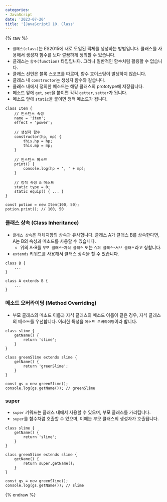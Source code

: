 ```yaml
---
categories:
- JavaScript
date: '2023-07-20'
title: '[JavaScript] 10. Class'
---
```


{% raw %}
- `클래스(class)`는 ES2015에 새로 도입된 객체를 생성하는 방법입니다. 클래스를 사용해서 생성자 함수를 보다 깔끔하게 정의할 수 있습니다.
- 클래스는 `함수(function)` 타입입니다. 그러나 일반적인 함수처럼 활용할 수 없습니다.
- 클래스 선언은 블록 스코프를 따르며, 함수 호이스팅이 발생하지 않습니다.
- 클래스 내 `constructor`는 생성자 함수와 같습니다.
- 클래스 내에서 정의한 메소드는 해당 클래스의 prototype에 저장됩니다.
- 메소드 앞에 `get`, `set`을 붙이면 각각 `getter`, `setter`가 됩니다.
- 메소드 앞에 `static`을 붙이면 정적 메소드가 됩니다.

```
class Item {
	// 인스턴스 속성
	name = 'item';
	effect = 'power';

	// 생성자 함수
	constructor(hp, mp) {
		this.hp = hp;
		this.mp = mp;
	}

	// 인스턴스 메소드
	print() {
		console.log(hp + ', ' + mp);
	}

	// 정적 속성 & 메소드
	static type = 0;
	static equip() { ... }
}

const potion = new Item(100, 50);
potion.print(); // 100, 50
```

### 클래스 상속 (Class Inheritance)
- `클래스 상속`은 객체지향의 상속과 유사합니다. 클래스 A가 클래스 B를 상속한다면, A는 B의 속성과 메소드를 사용할 수 있습니다.
	- 위의 A-B를 `부모 클래스`-`자식 클래스` 또는 `슈퍼 클래스`-`서브 클래스`라고 칭합니다.
- `extends` 키워드를 사용해서 클래스 상속을 할 수 있습니다.

```
class B {
	...
}

class A extends B {
	...
}
```

### 메소드 오버라이딩 (Method Overriding)
- 부모 클래스의 메소드 이름과 자식 클래스의 메소드 이름이 같은 경우, 자식 클래스의 메소드를 우선합니다. 이러한 특성을 `메소드 오버라이딩`이라 합니다.

```
class slime {
	getName() {
		return 'slime';
	}
}

class greenSlime extends slime {
	getName() {
		return 'greenSlime';
	}
}

const gs = new greenSlime();
console.log(gs.getName()); // greenSlime
```

### super
- `super` 키워드는 클래스 내에서 사용할 수 있으며, 부모 클래스를 가리킵니다.
- `super`를 함수처럼 호출할 수 있으며, 이때는 부모 클래스의 생성자가 호출됩니다.

```
class slime {
	getName() {
		return 'slime';
	}
}

class greenSlime extends slime {
	getName() {
		return super.getName();
	}
}

const gs = new greenSlime();
console.log(gs.getName()); // slime
```
{% endraw %}